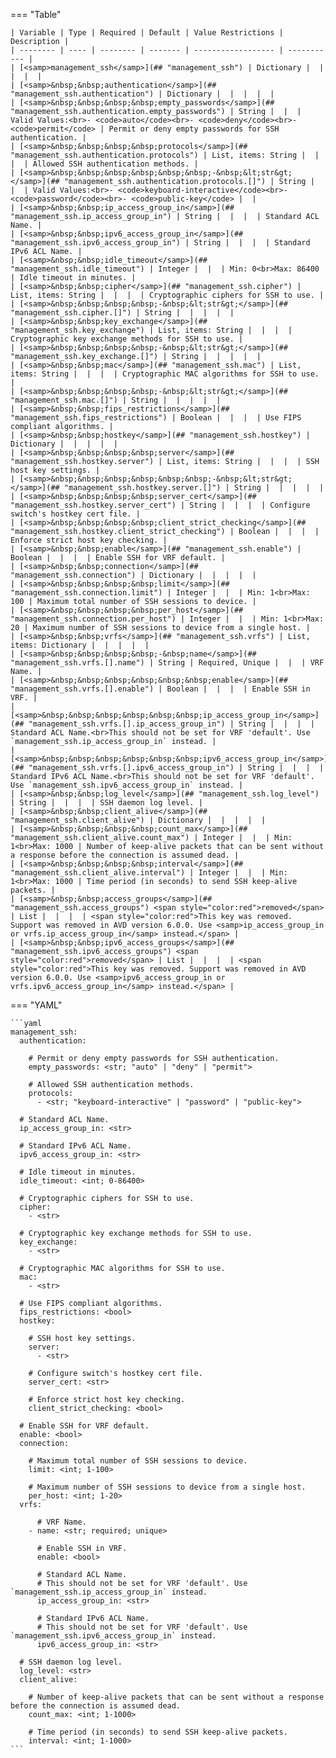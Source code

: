 <!--
  ~ Copyright (c) 2025 Arista Networks, Inc.
  ~ Use of this source code is governed by the Apache License 2.0
  ~ that can be found in the LICENSE file.
  -->
=== "Table"

    | Variable | Type | Required | Default | Value Restrictions | Description |
    | -------- | ---- | -------- | ------- | ------------------ | ----------- |
    | [<samp>management_ssh</samp>](## "management_ssh") | Dictionary |  |  |  |  |
    | [<samp>&nbsp;&nbsp;authentication</samp>](## "management_ssh.authentication") | Dictionary |  |  |  |  |
    | [<samp>&nbsp;&nbsp;&nbsp;&nbsp;empty_passwords</samp>](## "management_ssh.authentication.empty_passwords") | String |  |  | Valid Values:<br>- <code>auto</code><br>- <code>deny</code><br>- <code>permit</code> | Permit or deny empty passwords for SSH authentication. |
    | [<samp>&nbsp;&nbsp;&nbsp;&nbsp;protocols</samp>](## "management_ssh.authentication.protocols") | List, items: String |  |  |  | Allowed SSH authentication methods. |
    | [<samp>&nbsp;&nbsp;&nbsp;&nbsp;&nbsp;&nbsp;-&nbsp;&lt;str&gt;</samp>](## "management_ssh.authentication.protocols.[]") | String |  |  | Valid Values:<br>- <code>keyboard-interactive</code><br>- <code>password</code><br>- <code>public-key</code> |  |
    | [<samp>&nbsp;&nbsp;ip_access_group_in</samp>](## "management_ssh.ip_access_group_in") | String |  |  |  | Standard ACL Name. |
    | [<samp>&nbsp;&nbsp;ipv6_access_group_in</samp>](## "management_ssh.ipv6_access_group_in") | String |  |  |  | Standard IPv6 ACL Name. |
    | [<samp>&nbsp;&nbsp;idle_timeout</samp>](## "management_ssh.idle_timeout") | Integer |  |  | Min: 0<br>Max: 86400 | Idle timeout in minutes. |
    | [<samp>&nbsp;&nbsp;cipher</samp>](## "management_ssh.cipher") | List, items: String |  |  |  | Cryptographic ciphers for SSH to use. |
    | [<samp>&nbsp;&nbsp;&nbsp;&nbsp;-&nbsp;&lt;str&gt;</samp>](## "management_ssh.cipher.[]") | String |  |  |  |  |
    | [<samp>&nbsp;&nbsp;key_exchange</samp>](## "management_ssh.key_exchange") | List, items: String |  |  |  | Cryptographic key exchange methods for SSH to use. |
    | [<samp>&nbsp;&nbsp;&nbsp;&nbsp;-&nbsp;&lt;str&gt;</samp>](## "management_ssh.key_exchange.[]") | String |  |  |  |  |
    | [<samp>&nbsp;&nbsp;mac</samp>](## "management_ssh.mac") | List, items: String |  |  |  | Cryptographic MAC algorithms for SSH to use. |
    | [<samp>&nbsp;&nbsp;&nbsp;&nbsp;-&nbsp;&lt;str&gt;</samp>](## "management_ssh.mac.[]") | String |  |  |  |  |
    | [<samp>&nbsp;&nbsp;fips_restrictions</samp>](## "management_ssh.fips_restrictions") | Boolean |  |  |  | Use FIPS compliant algorithms. |
    | [<samp>&nbsp;&nbsp;hostkey</samp>](## "management_ssh.hostkey") | Dictionary |  |  |  |  |
    | [<samp>&nbsp;&nbsp;&nbsp;&nbsp;server</samp>](## "management_ssh.hostkey.server") | List, items: String |  |  |  | SSH host key settings. |
    | [<samp>&nbsp;&nbsp;&nbsp;&nbsp;&nbsp;&nbsp;-&nbsp;&lt;str&gt;</samp>](## "management_ssh.hostkey.server.[]") | String |  |  |  |  |
    | [<samp>&nbsp;&nbsp;&nbsp;&nbsp;server_cert</samp>](## "management_ssh.hostkey.server_cert") | String |  |  |  | Configure switch's hostkey cert file. |
    | [<samp>&nbsp;&nbsp;&nbsp;&nbsp;client_strict_checking</samp>](## "management_ssh.hostkey.client_strict_checking") | Boolean |  |  |  | Enforce strict host key checking. |
    | [<samp>&nbsp;&nbsp;enable</samp>](## "management_ssh.enable") | Boolean |  |  |  | Enable SSH for VRF default. |
    | [<samp>&nbsp;&nbsp;connection</samp>](## "management_ssh.connection") | Dictionary |  |  |  |  |
    | [<samp>&nbsp;&nbsp;&nbsp;&nbsp;limit</samp>](## "management_ssh.connection.limit") | Integer |  |  | Min: 1<br>Max: 100 | Maximum total number of SSH sessions to device. |
    | [<samp>&nbsp;&nbsp;&nbsp;&nbsp;per_host</samp>](## "management_ssh.connection.per_host") | Integer |  |  | Min: 1<br>Max: 20 | Maximum number of SSH sessions to device from a single host. |
    | [<samp>&nbsp;&nbsp;vrfs</samp>](## "management_ssh.vrfs") | List, items: Dictionary |  |  |  |  |
    | [<samp>&nbsp;&nbsp;&nbsp;&nbsp;-&nbsp;name</samp>](## "management_ssh.vrfs.[].name") | String | Required, Unique |  |  | VRF Name. |
    | [<samp>&nbsp;&nbsp;&nbsp;&nbsp;&nbsp;&nbsp;enable</samp>](## "management_ssh.vrfs.[].enable") | Boolean |  |  |  | Enable SSH in VRF. |
    | [<samp>&nbsp;&nbsp;&nbsp;&nbsp;&nbsp;&nbsp;ip_access_group_in</samp>](## "management_ssh.vrfs.[].ip_access_group_in") | String |  |  |  | Standard ACL Name.<br>This should not be set for VRF 'default'. Use `management_ssh.ip_access_group_in` instead. |
    | [<samp>&nbsp;&nbsp;&nbsp;&nbsp;&nbsp;&nbsp;ipv6_access_group_in</samp>](## "management_ssh.vrfs.[].ipv6_access_group_in") | String |  |  |  | Standard IPv6 ACL Name.<br>This should not be set for VRF 'default'. Use `management_ssh.ipv6_access_group_in` instead. |
    | [<samp>&nbsp;&nbsp;log_level</samp>](## "management_ssh.log_level") | String |  |  |  | SSH daemon log level. |
    | [<samp>&nbsp;&nbsp;client_alive</samp>](## "management_ssh.client_alive") | Dictionary |  |  |  |  |
    | [<samp>&nbsp;&nbsp;&nbsp;&nbsp;count_max</samp>](## "management_ssh.client_alive.count_max") | Integer |  |  | Min: 1<br>Max: 1000 | Number of keep-alive packets that can be sent without a response before the connection is assumed dead. |
    | [<samp>&nbsp;&nbsp;&nbsp;&nbsp;interval</samp>](## "management_ssh.client_alive.interval") | Integer |  |  | Min: 1<br>Max: 1000 | Time period (in seconds) to send SSH keep-alive packets. |
    | [<samp>&nbsp;&nbsp;access_groups</samp>](## "management_ssh.access_groups") <span style="color:red">removed</span> | List |  |  |  | <span style="color:red">This key was removed. Support was removed in AVD version 6.0.0. Use <samp>ip_access_group_in or vrfs.ip_access_group_in</samp> instead.</span> |
    | [<samp>&nbsp;&nbsp;ipv6_access_groups</samp>](## "management_ssh.ipv6_access_groups") <span style="color:red">removed</span> | List |  |  |  | <span style="color:red">This key was removed. Support was removed in AVD version 6.0.0. Use <samp>ipv6_access_group_in or vrfs.ipv6_access_group_in</samp> instead.</span> |

=== "YAML"

    ```yaml
    management_ssh:
      authentication:

        # Permit or deny empty passwords for SSH authentication.
        empty_passwords: <str; "auto" | "deny" | "permit">

        # Allowed SSH authentication methods.
        protocols:
          - <str; "keyboard-interactive" | "password" | "public-key">

      # Standard ACL Name.
      ip_access_group_in: <str>

      # Standard IPv6 ACL Name.
      ipv6_access_group_in: <str>

      # Idle timeout in minutes.
      idle_timeout: <int; 0-86400>

      # Cryptographic ciphers for SSH to use.
      cipher:
        - <str>

      # Cryptographic key exchange methods for SSH to use.
      key_exchange:
        - <str>

      # Cryptographic MAC algorithms for SSH to use.
      mac:
        - <str>

      # Use FIPS compliant algorithms.
      fips_restrictions: <bool>
      hostkey:

        # SSH host key settings.
        server:
          - <str>

        # Configure switch's hostkey cert file.
        server_cert: <str>

        # Enforce strict host key checking.
        client_strict_checking: <bool>

      # Enable SSH for VRF default.
      enable: <bool>
      connection:

        # Maximum total number of SSH sessions to device.
        limit: <int; 1-100>

        # Maximum number of SSH sessions to device from a single host.
        per_host: <int; 1-20>
      vrfs:

          # VRF Name.
        - name: <str; required; unique>

          # Enable SSH in VRF.
          enable: <bool>

          # Standard ACL Name.
          # This should not be set for VRF 'default'. Use `management_ssh.ip_access_group_in` instead.
          ip_access_group_in: <str>

          # Standard IPv6 ACL Name.
          # This should not be set for VRF 'default'. Use `management_ssh.ipv6_access_group_in` instead.
          ipv6_access_group_in: <str>

      # SSH daemon log level.
      log_level: <str>
      client_alive:

        # Number of keep-alive packets that can be sent without a response before the connection is assumed dead.
        count_max: <int; 1-1000>

        # Time period (in seconds) to send SSH keep-alive packets.
        interval: <int; 1-1000>
    ```
